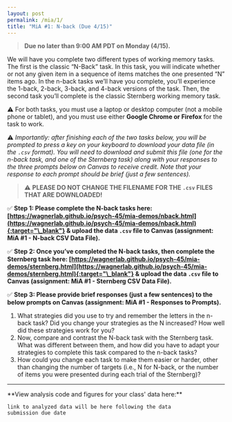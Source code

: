 ```yaml
---
layout: post
permalink: /mia/1/
title: "MiA #1: N-back (Due 4/15)"
---
```


> **Due no later than 9:00 AM PDT on Monday (4/15).**

We will have you complete two different types of working memory tasks. The first is the classic “N-Back” task. In this task, you will indicate whether or not any given item in a sequence of items matches the one presented “N” items ago. In the n-back tasks we’ll have you complete, you’ll experience the 1-back, 2-back, 3-back, and 4-back versions of the task. Then, the second task you’ll complete is the classic Sternberg working memory task.

⚠️ For both tasks, you must use a laptop or desktop computer (not a mobile phone or tablet), and you must use either **Google Chrome or Firefox** for the task to work.

⚠️ _Importantly: after finishing each of the two tasks below, you will be prompted to press a key on your keyboard to download your data file (in the `.csv` format). You will need to download and submit this file (one for the n-back task, and one of the Sternberg task) along with your responses to the three prompts below on Canvas to receive credit. Note that your response to each prompt should be brief (just a few sentences)._

> ⚠️ **PLEASE DO NOT CHANGE THE FILENAME FOR THE `.csv` FILES THAT ARE DOWNLOADED!**

✅ **Step 1: Please complete the N-back tasks here: <br />[https://wagnerlab.github.io/psych-45/mia-demos/nback.html](https://wagnerlab.github.io/psych-45/mia-demos/nback.html){:target="\_blank"} & upload the data `.csv` file to Canvas (assignment: MiA #1 - N-back CSV Data File).**

✅ **Step 2: Once you’ve completed the N-back tasks, then complete the Sternberg task here:
[https://wagnerlab.github.io/psych-45/mia-demos/sternberg.html](https://wagnerlab.github.io/psych-45/mia-demos/sternberg.html){:target="\_blank"} & upload the data `.csv` file to Canvas (assignment: MiA #1 - Sternberg CSV Data File).**

✅ **Step 3: Please provide brief responses (just a few sentences) to the below prompts on Canvas (assignment: MiA #1 - Responses to Prompts).**

1. What strategies did you use to try and remember the letters in the n-back task? Did you change your strategies as the N increased? How well did these strategies work for you?
2. Now, compare and contrast the N-back task with the Sternberg task. What was different between them, and how did you have to adapt your strategies to complete this task compared to the n-back tasks?
3. How could you change each task to make them easier or harder, other than changing the number of targets (i.e., N for N-back, or the number of items you were presented during each trial of the Sternberg)?

<hr />**View analysis code and figures for your class' data here:** 

<code>link to analyzed data will be here following the data submission due date</code>
<!-- [https://rpubs.com/vboyce/1028436](https://rpubs.com/vboyce/1028436){:target="\_blank"} -->